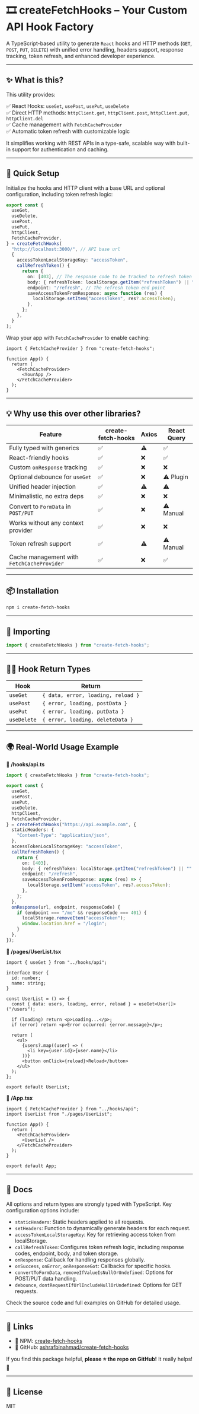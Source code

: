 # 🎞 createFetchHooks – Your Custom API Hook Factory

A TypeScript-based utility to generate `React` hooks and HTTP methods (`GET`, `POST`, `PUT`, `DELETE`) with unified error handling, headers support, response tracking, token refresh, and enhanced developer experience.

---

## ✨ What is this?

This utility provides:

✅ React Hooks: `useGet`, `usePost`, `usePut`, `useDelete`  
✅ Direct HTTP methods: `httpClient.get`, `httpClient.post`, `httpClient.put`, `httpClient.del`  
✅ Cache management with `FetchCacheProvider`  
✅ Automatic token refresh with customizable logic  

It simplifies working with REST APIs in a type-safe, scalable way with built-in support for authentication and caching.

---

## 🚀 Quick Setup

Initialize the hooks and HTTP client with a base URL and optional configuration, including token refresh logic:

```ts
export const {
  useGet,
  useDelete,
  usePost,
  usePut,
  httpClient,
  FetchCacheProvider,
} = createFetchHooks(
  "http://localhost:3000/", // API base url
  {
    accessTokenLocalStorageKey: "accessToken",
    callRefreshToken() {
      return {
        on: [403], // The response code to be tracked to refresh token
        body: { refreshToken: localStorage.getItem("refreshToken") || "" }, // refresh token body
        endpoint: "/refresh", // The refresh token end point
        saveAccessTokenFromResponse: async function (res) {
          localStorage.setItem("accessToken", res?.accessToken); 
        },
      };
    },
  }
);
```

Wrap your app with `FetchCacheProvider` to enable caching:

```tsx
import { FetchCacheProvider } from "create-fetch-hooks";

function App() {
  return (
    <FetchCacheProvider>
      <YourApp />
    </FetchCacheProvider>
  );
}
```

---

## 💡 Why use this over other libraries?

| Feature                             | create-fetch-hooks | Axios | React Query |
|-------------------------------------|--------------------|-------|-------------|
| Fully typed with generics           | ✅                 | ⚠️    | ✅          |
| React-friendly hooks                | ✅                 | ❌    | ✅          |
| Custom `onResponse` tracking        | ✅                 | ❌    | ❌          |
| Optional debounce for `useGet`      | ✅                 | ❌    | ⚠️ Plugin   |
| Unified header injection            | ✅                 | ⚠️    | ⚠️          |
| Minimalistic, no extra deps         | ✅                 | ❌    | ❌          |
| Convert to `FormData` in `POST/PUT` | ✅                 | ❌    | ⚠️ Manual   |
| Works without any context provider  | ✅                 | ❌    | ❌          |
| Token refresh support               | ✅                 | ⚠️    | ⚠️ Manual   |
| Cache management with `FetchCacheProvider` | ✅          | ❌    | ✅          |

---

## 📦 Installation

```bash
npm i create-fetch-hooks
```

---

## 🔗 Importing

```ts
import { createFetchHooks } from "create-fetch-hooks";
```

---


## 🧙‍♂️ Hook Return Types

| Hook        | Return                             |
|-------------|------------------------------------|
| `useGet`    | `{ data, error, loading, reload }` |
| `usePost`   | `{ error, loading, postData }`     |
| `usePut`    | `{ error, loading, putData }`      |
| `useDelete` | `{ error, loading, deleteData }`   |

---

## 🌍 Real-World Usage Example

**📁 /hooks/api.ts**

```ts
import { createFetchHooks } from "create-fetch-hooks";

export const {
  useGet,
  usePost,
  usePut,
  useDelete,
  httpClient,
  FetchCacheProvider,
} = createFetchHooks("https://api.example.com", {
  staticHeaders: {
    "Content-Type": "application/json",
  },
  accessTokenLocalStorageKey: "accessToken",
  callRefreshToken() {
    return {
      on: [403],
      body: { refreshToken: localStorage.getItem("refreshToken") || "" },
      endpoint: "/refresh",
      saveAccessTokenFromResponse: async (res) => {
        localStorage.setItem("accessToken", res?.accessToken);
      },
    };
  },
  onResponse(url, endpoint, responseCode) {
    if (endpoint === "/me" && responseCode === 401) {
      localStorage.removeItem("accessToken");
      window.location.href = "/login";
    }
  },
});
```

**📁 /pages/UserList.tsx**

```tsx
import { useGet } from "../hooks/api";

interface User {
  id: number;
  name: string;
}

const UserList = () => {
  const { data: users, loading, error, reload } = useGet<User[]>("/users");

  if (loading) return <p>Loading...</p>;
  if (error) return <p>Error occurred: {error.message}</p>;

  return (
    <ul>
      {users?.map((user) => (
        <li key={user.id}>{user.name}</li>
      ))}
      <button onClick={reload}>Reload</button>
    </ul>
  );
};

export default UserList;
```

**📁 /App.tsx**

```tsx
import { FetchCacheProvider } from "../hooks/api";
import UserList from "./pages/UserList";

function App() {
  return (
    <FetchCacheProvider>
      <UserList />
    </FetchCacheProvider>
  );
}

export default App;
```

---

## 📜 Docs

All options and return types are strongly typed with TypeScript. Key configuration options include:

- `staticHeaders`: Static headers applied to all requests.
- `setHeaders`: Function to dynamically generate headers for each request.
- `accessTokenLocalStorageKey`: Key for retrieving access token from localStorage.
- `callRefreshToken`: Configures token refresh logic, including response codes, endpoint, body, and token storage.
- `onResponse`: Callback for handling responses globally.
- `onSuccess`, `onError`, `onResponseGot`: Callbacks for specific hooks.
- `convertToFormData`, `removeIfValueIsNullOrUndefined`: Options for POST/PUT data handling.
- `debounce`, `dontRequestIfUrlIncludeNullOrUndefined`: Options for GET requests.

Check the source code and full examples on GitHub for detailed usage.

---

## 📌 Links

- 🔗 NPM: [create-fetch-hooks](https://www.npmjs.com/package/create-fetch-hooks)
- 🐙 GitHub: [ashrafbinahmad/create-fetch-hooks](https://github.com/ashrafbinahmad/create-fetch-hooks)

If you find this package helpful, **please ⭐ the repo on GitHub!** It really helps! 🙏

---

## 📜 License

MIT